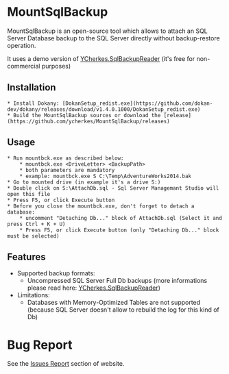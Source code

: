 # MountSqlBackup

MountSqlBackup is an open-source tool which allows to attach an SQL Server Database backup to the SQL Server directly without backup-restore operation.

It uses a demo version of [YCherkes.SqlBackupReader](https://github.com/ycherkes/YCherkes.SqlBackupReader.Demo) (it's free for non-commercial purposes)

## Installation

	* Install Dokany: [DokanSetup_redist.exe](https://github.com/dokan-dev/dokany/releases/download/v1.4.0.1000/DokanSetup_redist.exe)
	* Build the MountSqlBackup sources or download the [release](https://github.com/ycherkes/MountSqlBackup/releases)

## Usage

	* Run mountbck.exe as described below:
		* mountbck.exe <DriveLetter> <BackupPath>
		* both parameters are mandatory
		* example: mountbck.exe S C:\Temp\AdventureWorks2014.bak
	* Go to mounted drive (in example it's a drive S:)
	* Double click on S:\AttachDb.sql - Sql Server Managemant Studio will open this file
	* Press F5, or click Execute button
	* Before you close the mountbck.exe, don't forget to detach a database:
		* uncomment "Detaching Db..." block of AttachDb.sql (Select it and press Ctrl + K + U)
		* Press F5, or click Execute button (only "Detaching Db..." block must be selected)

## Features

* Supported backup formats:
  * Uncompressed SQL Server Full Db backups (more informations please read here: [YCherkes.SqlBackupReader](https://github.com/ycherkes/YCherkes.SqlBackupReader.Demo))
* Limitations:
  * Databases with Memory-Optimized Tables are not supported (because SQL Server doesn't allow to rebuild the log for this kind of Db)

# Bug Report

See the [Issues Report](https://github.com/ycherkes/MountSqlBackup/issues) section of website.